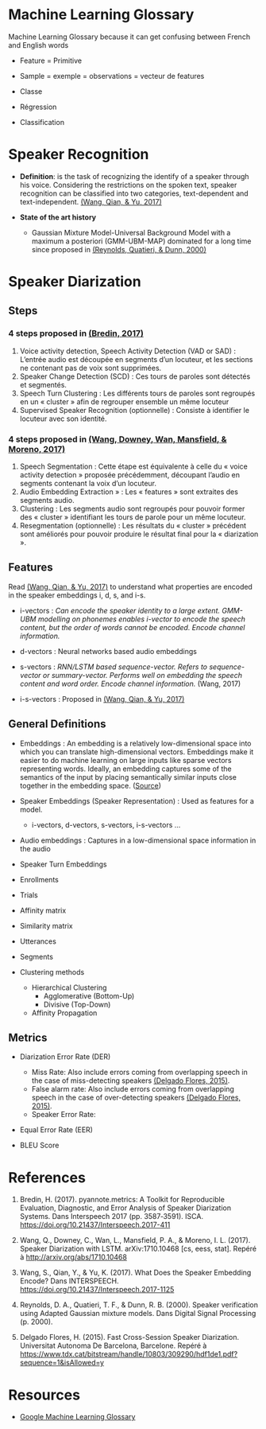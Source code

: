 # Machine Learning Glossary
Machine Learning Glossary because it can get confusing between French and English words 


* Feature = Primitive

* Sample = exemple  = observations = vecteur de features 

* Classe 

* Régression 

* Classification 

# Speaker Recognition 
* **Definition**: is the task of recognizing the identify of a speaker through his voice. Considering the restrictions on the spoken text, speaker recognition can be classified into two categories, text-dependent and text-independent. [(Wang, Qian, & Yu, 2017)](#wang-qian2017)

* **State of the art history**
  * Gaussian Mixture Model-Universal Background Model with a maximum a posteriori (GMM-UBM-MAP) dominated for a long time since proposed in [(Reynolds, Quatieri, & Dunn, 2000)](#reynolds2000)


# Speaker Diarization

## Steps 

### 4 steps proposed in [(Bredin, 2017)](#bredin2017)

1. Voice activity detection, Speech Activity Detection (VAD or SAD) : L’entrée audio est découpée en segments d’un locuteur, et les sections ne contenant pas de voix sont supprimées.  
2. Speaker Change Detection (SCD) : Ces tours de paroles sont détectés et segmentés.
3. Speech Turn Clustering : Les différents tours de paroles sont regroupés en un « cluster » afin de regrouper ensemble un même locuteur 
4. Supervised Speaker Recognition (optionnelle) : Consiste à identifier le locuteur avec son identité.

### 4 steps proposed in [(Wang, Downey, Wan, Mansfield, & Moreno, 2017)](#wang2017)
1.	Speech Segmentation : Cette étape est équivalente à celle du « voice activity detection » proposée précédemment, découpant l’audio en segments contenant la voix d’un locuteur. 
2.	Audio Embedding Extraction » : Les « features » sont extraites des segments audio. 
3.	Clustering : Les segments audio sont regroupés pour pouvoir former des « cluster » identifiant les tours de parole pour un même locuteur. 
4.	Resegmentation (optionnelle) : Les résultats du « cluster » précédent sont améliorés pour pouvoir produire le résultat final pour la « diarization ». 


## Features 

Read [(Wang, Qian, & Yu, 2017)](#wang-qian2017) to understand what properties are encoded in the speaker embeddings i, d, s, and i-s.

* i-vectors : *Can encode the speaker identity to a large extent. GMM-UBM modelling on phonemes enables i-vector to encode the speech content, but the order of words cannot be encoded. Encode channel information.* 

* d-vectors : Neural networks based audio embeddings 

* s-vectors : *RNN/LSTM based sequence-vector. Refers to sequence-vector or summary-vector. Performs well on embedding the speech content and word order. Encode channel information.* (Wang, 2017)

* i-s-vectors : Proposed in [(Wang, Qian, & Yu, 2017)](#wang-qian2017)

## General Definitions 

* Embeddings : An embedding is a relatively low-dimensional space into which you can translate high-dimensional vectors. Embeddings make it easier to do machine learning on large inputs like sparse vectors representing words. Ideally, an embedding captures some of the semantics of the input by placing semantically similar inputs close together in the embedding space. ([Source](https://developers.google.com/machine-learning/crash-course/embeddings/video-lecture)) 

* Speaker Embeddings (Speaker Representation) : Used as features for a model.
  * i-vectors, d-vectors, s-vectors, i-s-vectors ...

* Audio embeddings : Captures in a low-dimensional space information in the audio

* Speaker Turn Embeddings 

* Enrollments 

* Trials 

* Affinity matrix 

* Similarity matrix 

* Utterances 

* Segments 

* Clustering methods 
  * Hierarchical Clustering
    * Agglomerative (Bottom-Up)
    * Divisive (Top-Down)
  * Affinity Propagation 

## Metrics 

* Diarization Error Rate (DER) 
  * Miss Rate: Also include errors coming from overlapping speech in the case of miss-detecting speakers [(Delgado Flores, 2015)](#delgado2015).
  * False alarm rate: Also include errors coming from overlapping speech in the case of over-detecting speakers [(Delgado Flores, 2015)](#delgado2015).
  * Speaker Error Rate:

* Equal Error Rate (EER)

* BLEU Score

# References

1. <a name="bredin2017"></a>Bredin, H. (2017). pyannote.metrics: A Toolkit for Reproducible Evaluation, Diagnostic, and Error Analysis of Speaker Diarization Systems. Dans Interspeech 2017 (pp. 3587‑3591). ISCA. https://doi.org/10.21437/Interspeech.2017-411

2. <a name="wang2017"></a>Wang, Q., Downey, C., Wan, L., Mansfield, P. A., & Moreno, I. L. (2017). Speaker Diarization with LSTM. arXiv:1710.10468 [cs, eess, stat]. Repéré à http://arxiv.org/abs/1710.10468

3. <a name="wang-qian2017"></a> Wang, S., Qian, Y., & Yu, K. (2017). What Does the Speaker Embedding Encode? Dans INTERSPEECH. https://doi.org/10.21437/Interspeech.2017-1125

4. <a name="reynolds2000"></a> Reynolds, D. A., Quatieri, T. F., & Dunn, R. B. (2000). Speaker verification using Adapted Gaussian mixture models. Dans Digital Signal Processing (p. 2000).

5. <a name="delgado2015"></a> Delgado Flores, H. (2015). Fast Cross-Session Speaker Diarization. Universitat Autonoma De Barcelona, Barcelone. Repéré à https://www.tdx.cat/bitstream/handle/10803/309290/hdf1de1.pdf?sequence=1&isAllowed=y


# Resources 

* [Google Machine Learning Glossary](https://developers.google.com/machine-learning/glossary/)
